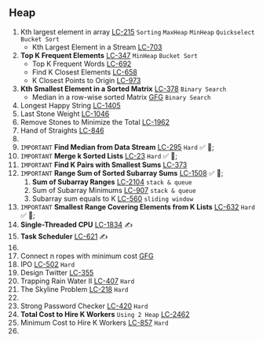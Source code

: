 
## Heap

1. Kth largest element in array [LC-215](https://leetcode.com/problems/kth-largest-element-in-an-array/) `Sorting` `MaxHeap` `MinHeap` `Quickselect` `Bucket Sort` 
   - Kth Largest Element in a Stream [LC-703](https://leetcode.com/problems/kth-largest-element-in-a-stream/)
2. **Top K Frequent Elements** [LC-347](https://leetcode.com/problems/top-k-frequent-elements/) `MinHeap` `Bucket Sort`
   - Top K Frequent Words [LC-692](https://leetcode.com/problems/top-k-frequent-words/)
   - Find K Closest Elements [LC-658](https://leetcode.com/problems/find-k-closest-elements/)
   - K Closest Points to Origin [LC-973](https://leetcode.com/problems/k-closest-points-to-origin/)
3. **Kth Smallest Element in a Sorted Matrix** [LC-378](https://leetcode.com/problems/kth-smallest-element-in-a-sorted-matrix/) `Binary Search`
   - Median in a row-wise sorted Matrix [GFG](https://www.geeksforgeeks.org/problems/median-in-a-row-wise-sorted-matrix1527/1) `Binary Search`
8. Longest Happy String [LC-1405](https://leetcode.com/problems/longest-happy-string/)
9. Last Stone Weight [LC-1046](https://leetcode.com/problems/last-stone-weight/)
10. Remove Stones to Minimize the Total [LC-1962](https://leetcode.com/problems/remove-stones-to-minimize-the-total/)
11. Hand of Straights [LC-846](https://leetcode.com/problems/hand-of-straights/)
12. 
13. `IMPORTANT` **Find Median from Data Stream** [LC-295](https://leetcode.com/problems/find-median-from-data-stream) `Hard` &#9989;  🧠;
14. `IMPORTANT` **Merge k Sorted Lists** [LC-23](https://leetcode.com/problems/merge-k-sorted-lists/) `Hard` &#9989;  🧠;
15. `IMPORTANT` **Find K Pairs with Smallest Sums** [LC-373](https://leetcode.com/problems/find-k-pairs-with-smallest-sums/)
16. `IMPORTANT` **Range Sum of Sorted Subarray Sums** [LC-1508](https://leetcode.com/problems/range-sum-of-sorted-subarray-sums/) &#9989;  🧠;
    1. **Sum of Subarray Ranges** [LC-2104](https://leetcode.com/problems/sum-of-subarray-ranges/) `stack & queue`
    2. Sum of Subarray Minimums [LC-907](https://leetcode.com/problems/sum-of-subarray-minimums/) `stack & queue`
    3. Subarray sum equals to K [LC-560](https://leetcode.com/problems/subarray-sum-equals-k/) `sliding window`
17. `IMPORTANT` **Smallest Range Covering Elements from K Lists** [LC-632](https://leetcode.com/problems/smallest-range-covering-elements-from-k-lists/) `Hard` &#9989; 🧠;
18. **Single-Threaded CPU** [LC-1834](https://leetcode.com/problems/single-threaded-cpu/) &#9997;
19. **Task Scheduler** [LC-621](https://leetcode.com/problems/task-scheduler/) &#9997;
20. 
21. Connect n ropes with minimum cost [GFG](https://www.geeksforgeeks.org/problems/minimum-cost-of-ropes-1587115620/1)
22. IPO [LC-502](https://leetcode.com/problems/ipo/) `Hard`
23. Design Twitter [LC-355](https://leetcode.com/problems/design-twitter/)
24. Trapping Rain Water II [LC-407](https://leetcode.com/problems/trapping-rain-water-ii/) `Hard`
25. The Skyline Problem [LC-218](https://leetcode.com/problems/the-skyline-problem/) `Hard`
26. 
27. Strong Password Checker [LC-420](https://leetcode.com/problems/strong-password-checker) `Hard`
28. **Total Cost to Hire K Workers** `Using 2 Heap` [LC-2462](https://leetcode.com/problems/total-cost-to-hire-k-workers/)
29. Minimum Cost to Hire K Workers [LC-857](https://leetcode.com/problems/minimum-cost-to-hire-k-workers/description/) `Hard`
30. 
